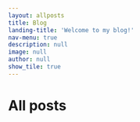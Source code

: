 ```yaml
---
layout: allposts
title: Blog
landing-title: 'Welcome to my blog!'
nav-menu: true
description: null
image: null
author: null
show_tile: true
---
```


<h1>All posts</h1>
